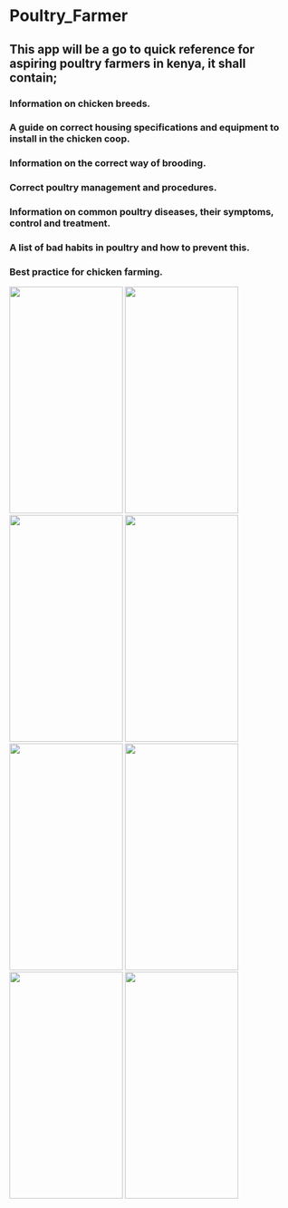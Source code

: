 # Poultry_Farmer
## This app will be a go to quick reference for aspiring poultry farmers in kenya, it shall contain;
### Information on chicken breeds.
### A guide on correct housing specifications and equipment to install in the chicken coop.
### Information on the correct way of brooding.
### Correct poultry management and procedures.
### Information on common poultry diseases, their symptoms, control and treatment.
### A list of bad habits in poultry and how to prevent this.
### Best practice for chicken farming.


<img src = "https://user-images.githubusercontent.com/48671383/100086058-e8f2e200-2e5d-11eb-9154-dfba8840cc9c.png " height = "400" width = "200">  <img src = "https://user-images.githubusercontent.com/48671383/100086033-df697a00-2e5d-11eb-8523-27af76c60f15.png " height = "400" width = "200">  <img src = "https://user-images.githubusercontent.com/48671383/100086045-e3959780-2e5d-11eb-90e1-27d6c7a45675.png " height = "400" width = "200">  <img src = "https://user-images.githubusercontent.com/48671383/100086052-e7291e80-2e5d-11eb-8f2a-eb1f85ca9a51.png " height = "400" width = "200">  <img src = "https://user-images.githubusercontent.com/48671383/100085989-d082c780-2e5d-11eb-9af4-88185b676e68.png " height = "400" width = "200">  <img src = "https://user-images.githubusercontent.com/48671383/100086010-d678a880-2e5d-11eb-920e-6e5233a215a9.png " height = "400" width = "200">  <img src = "https://user-images.githubusercontent.com/48671383/100086014-d8426c00-2e5d-11eb-857f-8064534a87ec.png " height = "400" width = "200">  <img src = "https://user-images.githubusercontent.com/48671383/100086026-dc6e8980-2e5d-11eb-91ad-622035e8bf5b.png " height = "400" width = "200">  




